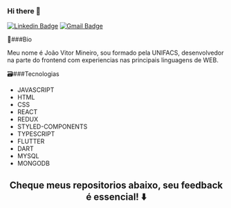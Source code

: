 ### Hi there 👋
[![Linkedin Badge](https://img.shields.io/badge/-João%20Vitor-6633cc?style=flat-square&logo=Linkedin&logoColor=white&link=https://www.linkedin.com/in/joao-vitor-souza-dos-reis-mineiro-72511915b/)](https://www.linkedin.com/in/joao-vitor-souza-dos-reis-mineiro-72511915b/)
[![Gmail Badge](https://img.shields.io/badge/-joaovitor_reismineiro@hotmail.com-6633cc?style=flat-square&logo=Gmail&logoColor=white&link=mailto:joaovitor_reismineiro@hotmail.com)](mailto:joaovitor_reismineiro@hotmail.com)

📝###Bio
<p> Meu nome é João Vitor Mineiro, sou formado pela UNIFACS, desenvolvedor na parte do frontend com experiencias nas principais linguagens de WEB.</p>

🗃️###Tecnologias
- JAVASCRIPT
- HTML
- CSS
- REACT
- REDUX
- STYLED-COMPONENTS
- TYPESCRIPT
- FLUTTER
- DART
- MYSQL 
- MONGODB

<h2 align="center">Cheque meus repositorios abaixo, seu feedback é essencial! ⬇️</h2>
